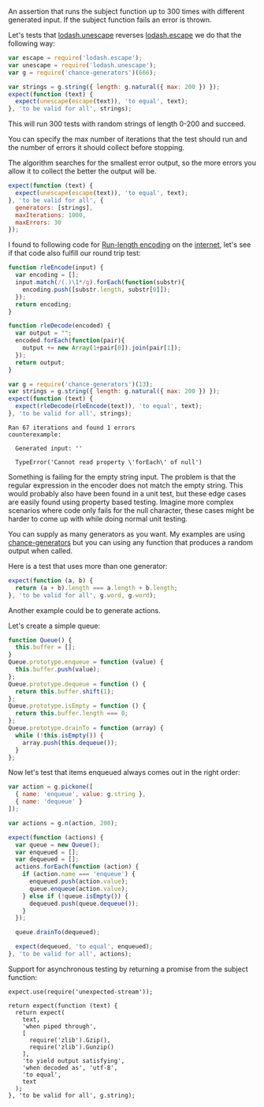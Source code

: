 An assertion that runs the subject function up to 300 times with different
generated input. If the subject function fails an error is thrown.

Let's tests that
[lodash.unescape](https://www.npmjs.com/package/lodash.unescape) reverses
[lodash.escape](https://www.npmjs.com/package/lodash.escape) we do that the
following way:

```js
var escape = require('lodash.escape');
var unescape = require('lodash.unescape');
var g = require('chance-generators')(666);

var strings = g.string({ length: g.natural({ max: 200 }) });
expect(function (text) {
  expect(unescape(escape(text)), 'to equal', text);
}, 'to be valid for all', strings);
```

This will run 300 tests with random strings of length 0-200 and succeed.

You can specify the max number of iterations that the test should run and the
number of errors it should collect before stopping.

The algorithm searches for the smallest error output, so the more errors you
allow it to collect the better the output will be. 

```js
expect(function (text) {
  expect(unescape(escape(text)), 'to equal', text);
}, 'to be valid for all', {
  generators: [strings],
  maxIterations: 1000,
  maxErrors: 30
});
```

I found to following code for
[Run-length encoding](https://en.wikipedia.org/wiki/Run-length_encoding) on the
[internet](http://rosettacode.org/wiki/Run-length_encoding#JavaScript), let's see
if that code also fulfill our round trip test:

```js
function rleEncode(input) {
  var encoding = [];
  input.match(/(.)\1*/g).forEach(function(substr){
    encoding.push([substr.length, substr[0]]);
  });
  return encoding;
}

function rleDecode(encoded) {
  var output = "";
  encoded.forEach(function(pair){
    output += new Array(1+pair[0]).join(pair[1]);
  });
  return output;
}

var g = require('chance-generators')(13);
var strings = g.string({ length: g.natural({ max: 200 }) });
expect(function (text) {
  expect(rleDecode(rleEncode(text)), 'to equal', text);
}, 'to be valid for all', strings);
```

```output
Ran 67 iterations and found 1 errors
counterexample:

  Generated input: ''

  TypeError('Cannot read property \'forEach\' of null')
```

Something is failing for the empty string input. The problem is that the regular
expression in the encoder does not match the empty string. This would probably
also have been found in a unit test, but these edge cases are easily found using
property based testing. Imagine more complex scenarios where code only fails for
the null character, these cases might be harder to come up with while doing
normal unit testing.

You can supply as many generators as you want. My examples are using
[chance-generators](https://github.com/sunesimonsen/change-generators) but you
can using any function that produces a random output when called.

Here is a test that uses more than one generator:

```js
expect(function (a, b) {
  return (a + b).length === a.length + b.length;
}, 'to be valid for all', g.word, g.word);
```

Another example could be to generate actions. 

Let's create a simple queue:

```js
function Queue() {
  this.buffer = [];
}
Queue.prototype.enqueue = function (value) {
  this.buffer.push(value);
};
Queue.prototype.dequeue = function () {
  return this.buffer.shift(1);
};
Queue.prototype.isEmpty = function () {
  return this.buffer.length === 0;
};
Queue.prototype.drainTo = function (array) {
  while (!this.isEmpty()) {
    array.push(this.dequeue());
  }
};
```

Now let's test that items enqueued always comes out in the right order:

```js
var action = g.pickone([
  { name: 'enqueue', value: g.string }, 
  { name: 'dequeue' }
]);

var actions = g.n(action, 200);

expect(function (actions) {
  var queue = new Queue();
  var enqueued = [];
  var dequeued = [];
  actions.forEach(function (action) {
    if (action.name === 'enqueue') {
      enqueued.push(action.value);
      queue.enqueue(action.value);
    } else if (!queue.isEmpty()) {
      dequeued.push(queue.dequeue());
    }
  });

  queue.drainTo(dequeued);

  expect(dequeued, 'to equal', enqueued);
}, 'to be valid for all', actions);
```

Support for asynchronous testing by returning a promise from the subject
function:

```js#async:true
expect.use(require('unexpected-stream'));

return expect(function (text) {
  return expect(
    text,
    'when piped through',
    [
      require('zlib').Gzip(),
      require('zlib').Gunzip()
    ],
    'to yield output satisfying',
    'when decoded as', 'utf-8',
    'to equal',
    text
  );
}, 'to be valid for all', g.string);
```
